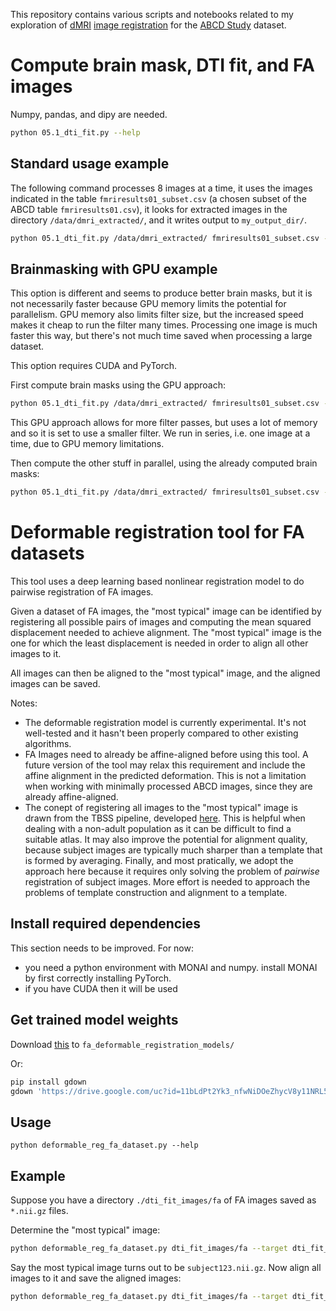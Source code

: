 This repository contains various scripts and notebooks related to my exploration of [dMRI](https://en.wikipedia.org/wiki/Diffusion_MRI) [image registration](https://en.wikipedia.org/wiki/Image_registration) for the [ABCD Study](https://abcdstudy.org/) dataset.

# Compute brain mask, DTI fit, and FA images

Numpy, pandas, and dipy are needed.

```sh
python 05.1_dti_fit.py --help
```

## Standard usage example

The following command processes 8 images at a time, it uses the images indicated in the table `fmriresults01_subset.csv` (a chosen subset of the ABCD table `fmriresults01.csv`), it looks for extracted images in the directory `/data/dmri_extracted/`, and it writes output to `my_output_dir/`.

```sh
python 05.1_dti_fit.py /data/dmri_extracted/ fmriresults01_subset.csv -j 8 -o my_output_dir/
```

## Brainmasking with GPU example

This option is different and seems to produce better brain masks, but it is not necessarily faster because GPU memory limits the potential for parallelism. GPU memory also limits filter size, but the increased speed makes it cheap to run the filter many times. Processing one image is much faster this way, but there's not much time saved when processing a large dataset.

This option requires CUDA and PyTorch.

First compute brain masks using the GPU approach:
```sh
python 05.1_dti_fit.py /data/dmri_extracted/ fmriresults01_subset.csv -j 1 -o my_output_dir/ --useGPU --masksOnly
```
This GPU approach allows for more filter passes, but uses a lot of memory and so it is set to use a smaller filter. We run in series, i.e. one image at a time, due to GPU memory limitations.

Then compute the other stuff in parallel, using the already computed brain masks:
```sh
python 05.1_dti_fit.py /data/dmri_extracted/ fmriresults01_subset.csv -o my_output_dir/
```

# Deformable registration tool for FA datasets

This tool uses a deep learning based nonlinear registration model to do pairwise registration of FA images.

Given a dataset of FA images, the "most typical" image can be identified by registering all possible pairs of images and computing the mean squared displacement needed to achieve alignment. The "most typical" image is the one for which the least displacement is needed in order to align all other images to it.

All images can then be aligned to the "most typical" image, and the aligned images can be saved.

Notes:
- The deformable registration model is currently experimental. It's not well-tested and it hasn't been properly compared to other existing algorithms.
- FA Images need to already be affine-aligned before using this tool. A future version of the tool may relax this requirement and include the affine alignment in the predicted deformation. This is not a limitation when working with minimally processed ABCD images, since they are already affine-aligned.
- The conept of registering all images to the "most typical" image is drawn from the TBSS pipeline, developed [here](https://doi.org/10.1016/j.neuroimage.2006.02.024). This is helpful when dealing with a non-adult population as it can be difficult to find a suitable atlas. It may also improve the potential for alignment quality, because subject images are typically much sharper than a template that is formed by averaging. Finally, and most pratically, we adopt the approach here because it requires only solving the problem of _pairwise_ registration of subject images. More effort is needed to approach the problems of template construction and alignment to a template.

## Install required dependencies

This section needs to be improved. For now:
- you need a python environment with MONAI and numpy. install MONAI by first correctly installing PyTorch.
- if you have CUDA then it will be used

## Get trained model weights

Download [this](https://drive.google.com/uc?id=11bLdPt2Yk3_nfwNiDOeZhycV8y11NRL5) to `fa_deformable_registration_models/`

Or:
```bash
pip install gdown
gdown 'https://drive.google.com/uc?id=11bLdPt2Yk3_nfwNiDOeZhycV8y11NRL5' -O fa_deformable_registration_models/
```

## Usage

```
python deformable_reg_fa_dataset.py --help
```

## Example

Suppose you have a directory `./dti_fit_images/fa` of FA images saved as `*.nii.gz` files.

Determine the "most typical" image:
```bash
python deformable_reg_fa_dataset.py dti_fit_images/fa --target dti_fit_images/fa/NDAR_INVPRNEYMH1-108.nii.gz --save-transformed-images
```

Say the most typical image turns out to be `subject123.nii.gz`. Now align all images to it and save the aligned images:
```bash
python deformable_reg_fa_dataset.py dti_fit_images/fa --target dti_fit_images/fa/subject123.nii.gz --save-transformed-images
```